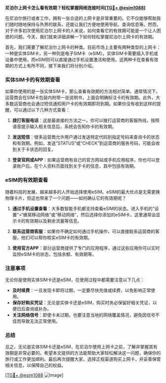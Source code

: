 **尼泊尔上网卡怎么看有效期？轻松掌握网络连接时间[[TG💪+ @esim1088](https://t.me/s/esim1088)]**

在尼泊尔旅行或者工作，拥有一张合适的上网卡是非常重要的。它不仅能够帮助我们随时随地保持与外界的联系，还能让我们方便地使用导航、查询信息等。然而，对于许多初次使用尼泊尔上网卡的人来说，如何查看它的有效期可能是一个让人困惑的问题。今天，我们就来详细讲解一下如何轻松掌握尼泊尔上网卡的有效期。

首先，我们需要了解尼泊尔上网卡的种类。目前市场上主要有两种类型的上网卡：一种是实体SIM卡，另一种则是电子SIM卡（eSIM）。实体SIM卡需要插入手机或设备中使用，而eSIM则可以直接通过手机设置激活和使用。这两种卡在查看有效期的方式上有所不同，接下来我们将分别介绍。

### 实体SIM卡的有效期查看

如果你使用的是一张实体SIM卡，那么查看有效期的方法相对简单。通常情况下，运营商会在SIM卡包装内附带一张说明书，上面会明确标注卡的有效期。此外，大多数运营商也会通过短信通知用户卡的有效期即将到期。如果你没有收到这样的提醒，可以通过以下几种方式查看：

1. **拨打客服电话**：这是最直接的方法之一。你可以拨打运营商的客服热线，按照语音提示输入相关信息后，系统会告知你卡的有效期。
   
2. **发送短信**：很多运营商允许用户通过发送特定代码到指定号码来查询卡的状态和有效期。例如，发送“STATUS”或“CHECK”到运营商的服务号码，可能会收到关于卡状态的回复。

3. **登录官网或APP**：如果运营商有自己的官方网站或手机应用程序，你也可以登录账户后，在个人资料页面找到关于卡的信息，其中包括有效期。

### eSIM的有效期查看

随着科技的发展，越来越多的人开始选择使用eSIM。eSIM的最大优点是无需更换物理卡片，但这也带来了一个问题——如何确认它的有效期呢？

1. **通过手机设置查看**：大多数智能手机都支持查看eSIM的状态。进入手机的“设置”>“蜂窝移动网络”或“移动网络”，然后选择你添加的eSIM卡，这里通常会显示卡的有效期以及剩余流量等信息。

2. **联系运营商客服**：如果你不确定如何通过手机操作，可以直接联系运营商的客服，他们可以帮你核实eSIM卡的有效期。

3. **使用官方APP**：部分运营商提供了专门的应用程序，通过这些应用你可以实时监控eSIM卡的状态，包括余额、有效期等。

### 注意事项

无论你是使用实体SIM卡还是eSIM，在使用过程中都需要注意以下几点：

- **及时续费**：一旦发现卡即将过期，一定要尽快充值或续费，以免影响正常使用。
- **保存好购买凭证**：无论是实体卡还是eSIM，购买时务必保留好相关凭证，以便日后查询或补办。
- **关注网络信号**：即使卡未过期，也要注意当地的网络覆盖情况，避免因信号不佳而导致无法正常使用。

### 总结

总之，无论是实体SIM卡还是eSIM，在尼泊尔使用上网卡之前，了解并掌握其有效期是非常必要的。希望本文提供的方法能帮助大家轻松解决这一问题，确保你的旅行或工作更加顺利。最后再次提醒大家，选择正规渠道购买上网卡，并妥善保管相关信息，以保障自己的权益。

[[TG💪+ @esim1088](https://t.me/s/esim1088) ![Image](https://i.postimg.cc/4NQfJmqS/Snipaste-2025-05-13-00-14-12.png)]